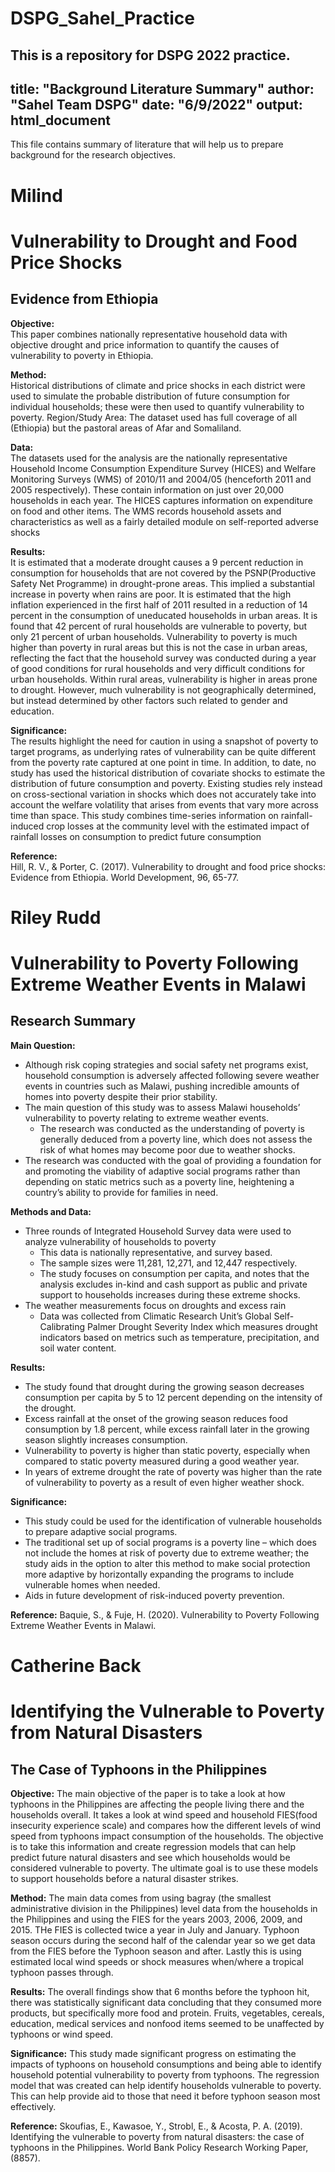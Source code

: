 # DSPG_Sahel_Practice
This is a repository for DSPG 2022 practice. 
---
title: "Background Literature Summary"
author: "Sahel Team DSPG"
date: "6/9/2022"
output: html_document
---

This file contains summary of literature that will help us to prepare background for the research objectives.

# Milind 
# Vulnerability to Drought and Food Price Shocks
## Evidence from Ethiopia  
**Objective:**  
This paper combines nationally representative household data with objective drought and price information to quantify the causes of vulnerability to poverty in Ethiopia. 

**Method:**  
Historical distributions of climate and price shocks in each district were used to simulate the probable distribution of future consumption for individual households; these were then used to quantify vulnerability to poverty.
Region/Study Area: The dataset used has full coverage of all (Ethiopia) but the pastoral areas of Afar and Somaliland.

**Data:**  
The datasets used for the analysis are the nationally representative Household Income Consumption Expenditure Survey (HICES) and Welfare Monitoring Surveys (WMS) of 2010/11 and 2004/05 (henceforth 2011 and 2005 respectively). These contain information on just over 20,000 households in each year. The HICES captures information on expenditure on food and other items. The WMS records household assets and characteristics as well as a fairly detailed module on self-reported adverse shocks

**Results:**  
It is estimated that a moderate drought causes a 9 percent reduction in consumption for households that are not covered by the PSNP(Productive Safety Net Programme) in drought-prone areas. This implied a substantial increase in poverty when rains are poor. It is estimated that the high inflation experienced in the first half of 2011 resulted in a reduction of 14 percent in the consumption of uneducated households in urban areas.
It is found that 42 percent of rural households are vulnerable to poverty, but only 21 percent of urban households. Vulnerability to poverty is much higher than poverty in rural areas but this is not the case in urban areas, reflecting the fact that the household survey was conducted during a year of good conditions for rural households and very difficult conditions for urban households. Within rural areas, vulnerability is higher in areas prone to drought. However, much vulnerability is not geographically determined, but instead determined by other factors such related to gender and education.

**Significance:**  
The results highlight the need for caution in using a snapshot of poverty to target programs, as underlying rates of vulnerability can be quite different from the poverty rate captured at one point in time.
In addition, to date, no study has used the historical distribution of covariate shocks to estimate the distribution of future consumption and poverty. Existing studies rely instead on cross-sectional variation in shocks which does not accurately take into account the welfare volatility that arises from events that vary more across time than space. This study combines time-series information on rainfall-induced crop losses at the community level with the estimated impact of rainfall losses on consumption to predict future consumption

**Reference:**  
Hill, R. V., & Porter, C. (2017). Vulnerability to drought and food price shocks: Evidence from Ethiopia. World Development, 96, 65-77.



# Riley Rudd
# Vulnerability to Poverty Following Extreme Weather Events in Malawi
## Research Summary


**Main Question:**

* Although risk coping strategies and social safety net programs exist, household consumption is adversely affected following severe weather events in countries such as Malawi, pushing incredible amounts of homes into poverty despite their prior stability.
* The main question of this study was to assess Malawi households’ vulnerability to poverty relating to extreme weather events.
  + The research was conducted as the understanding of poverty is generally deduced from a poverty line, which does not assess the risk of what homes may become poor due to weather shocks.
* The research was conducted with the goal of providing a foundation for and promoting the viability of adaptive social programs rather than depending on static metrics such as a poverty line, heightening a country’s ability to provide for families in need.

**Methods and Data:**

* Three rounds of Integrated Household Survey data were used to analyze vulnerability of households to poverty
  + This data is nationally representative, and survey based.
  + The sample sizes were 11,281, 12,271, and 12,447 respectively. 
  + The study focuses on consumption per capita, and notes that the analysis excludes in-kind and cash support as public and private support to households increases during these extreme shocks.
* The weather measurements focus on droughts and excess rain
  + Data was collected from Climatic Research Unit’s Global Self-Calibrating Palmer Drought Severity Index which measures drought indicators based on metrics such as temperature, precipitation, and soil water content.
  
**Results:**

* The study found that drought during the growing season decreases consumption per capita by 5 to 12 percent depending on the intensity of the drought.
* Excess rainfall at the onset of the growing season reduces food consumption by 1.8 percent, while excess rainfall later in the growing season slightly increases consumption.
* Vulnerability to poverty is higher than static poverty, especially when compared to static poverty measured during a good weather year.
* In years of extreme drought the rate of poverty was higher than the rate of vulnerability to poverty as a result of even higher weather shock.

**Significance:**

* This study could be used for the identification of vulnerable households to prepare adaptive social programs.
* The traditional set up of social programs is a poverty line – which does not include the homes at risk of poverty due to extreme weather; the study aids in the option to alter this method to make social protection more adaptive by horizontally expanding the programs to include vulnerable homes when needed.
* Aids in future development of risk-induced poverty prevention.

**Reference:**
Baquie, S., & Fuje, H. (2020). Vulnerability to Poverty Following Extreme Weather Events in Malawi.


# Catherine Back
# Identifying the Vulnerable to Poverty from Natural Disasters
## The Case of Typhoons in the Philippines

**Objective:**
	The main objective of the paper is to take a look at how typhoons in the Philippines are affecting the people living there and the households overall. It takes a look at wind speed and household FIES(food insecurity experience scale) and compares how the different levels of wind speed from typhoons impact consumption of the households. The objective is to take this information and create regression models that can help predict future natural disasters and see which households would be considered vulnerable to poverty. The ultimate goal is to use these models to support households before a natural disaster strikes.

**Method:** 
The main data comes from using bagray (the smallest administrative division in the Philippines) level data from the households in the Philippines and using the FIES for the years 2003, 2006, 2009, and 2015. THe FIES is collected twice a year in July and January. Typhoon season occurs during the second half of the calendar year so we get data from the FIES before the Typhoon season and after. Lastly this is using estimated local wind speeds or shock measures when/where a tropical typhoon passes through. 

**Results:**
The overall findings show that 6 months before the typhoon hit, there was statistically significant data concluding that they consumed more products, but specifically more food and protein. Fruits, vegetables, cereals, education, medical services and nonfood items seemed to be unaffected by typhoons or wind speed.

**Significance:**
This study made significant progress on estimating the impacts of typhoons on household consumptions and being able to identify household potential vulnerability to poverty from typhoons. The regression model that was created can help identify households vulnerable to poverty. This can help provide aid to those that need it before typhoon season most effectively. 

**Reference:**
Skoufias, E., Kawasoe, Y., Strobl, E., & Acosta, P. A. (2019). Identifying the vulnerable to poverty from natural disasters: the case of typhoons in the Philippines. World Bank Policy Research Working Paper, (8857).

